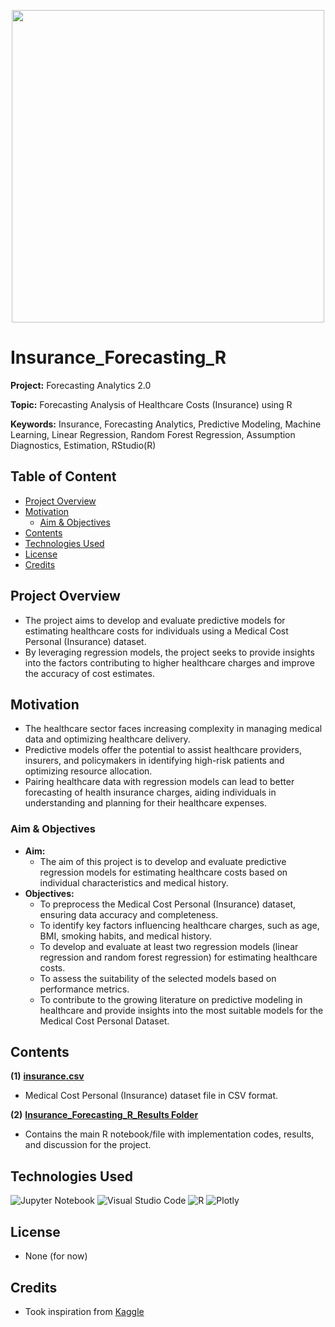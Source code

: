 
<p align="center">
    <img width="500" src="https://shorturl.at/glBO8">
</p>

# Insurance_Forecasting_R

**Project:** Forecasting Analytics 2.0

**Topic:** Forecasting Analysis of Healthcare Costs (Insurance) using R

**Keywords:** Insurance, Forecasting Analytics, Predictive Modeling, Machine Learning, Linear Regression, Random Forest Regression, Assumption Diagnostics, Estimation, RStudio(R)



## Table of Content
- [Project Overview](#Project-Overview)
- [Motivation](#Motivation)
	- [Aim & Objectives](#Aim--Objectives)
- [Contents](#Contents)
- [Technologies Used](#Technologies-Used)
- [License](#License)
- [Credits](#Credits)



## Project Overview
- The project aims to develop and evaluate predictive models for estimating healthcare costs for individuals using a Medical Cost Personal (Insurance) dataset.
- By leveraging regression models, the project seeks to provide insights into the factors contributing to higher healthcare charges and improve the accuracy of cost estimates.



## Motivation
- The healthcare sector faces increasing complexity in managing medical data and optimizing healthcare delivery.
- Predictive models offer the potential to assist healthcare providers, insurers, and policymakers in identifying high-risk patients and optimizing resource allocation.
- Pairing healthcare data with regression models can lead to better forecasting of health insurance charges, aiding individuals in understanding and planning for their healthcare expenses.



### Aim & Objectives
- **Aim:** 
	- The aim of this project is to develop and evaluate predictive regression models for estimating healthcare costs based on individual characteristics and medical history.
- **Objectives:** 
  	- To preprocess the Medical Cost Personal (Insurance) dataset, ensuring data accuracy and completeness.
	- To identify key factors influencing healthcare charges, such as age, BMI, smoking habits, and medical history.
	- To develop and evaluate at least two regression models (linear regression and random forest regression) for estimating healthcare costs.
	- To assess the suitability of the selected models based on performance metrics.
	- To contribute to the growing literature on predictive modeling in healthcare and provide insights into the most suitable models for the Medical Cost Personal Dataset.



## Contents
**(1)** [**insurance.csv**](https://github.com/jarrodtky/Insurance_Forecasting_R/blob/b8d8c6eee9ba4e268996872a4b44941ae46ea135/insurance.csv)
- Medical Cost Personal (Insurance) dataset file in CSV format.

**(2)** [**Insurance_Forecasting_R_Results Folder**](https://github.com/jarrodtky/Insurance_Forecasting_R/tree/64b075520152f6f3000e23e38a733affee25ac4c/Insurance_Forecasting_R_Results) 
- Contains the main R notebook/file with implementation codes, results, and discussion for the project.



## Technologies Used
<p </p>

![Jupyter Notebook](https://img.shields.io/badge/jupyter-%23FA0F00.svg?style=for-the-badge&logo=jupyter&logoColor=white)
![Visual Studio Code](https://img.shields.io/badge/Visual%20Studio%20Code-0078d7.svg?style=for-the-badge&logo=visual-studio-code&logoColor=white)
![R](https://img.shields.io/badge/r-%23276DC3.svg?style=for-the-badge&logo=r&logoColor=white)
![Plotly](https://img.shields.io/badge/Plotly-%233F4F75.svg?style=for-the-badge&logo=plotly&logoColor=white)

<p </p>



## License
- None (for now)



## Credits
- Took inspiration from [Kaggle](https://www.kaggle.com/datasets/mirichoi0218/insurance)


